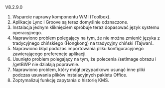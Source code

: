 V8.2.9.0

1. Wsparcie naprawy komponentu WMI (Toolbox).
2. Aplikacje Lync i Groove są teraz domyślnie odznaczone.
3. Instalacja jednym kliknięciem spróbuje teraz dopasować język systemu operacyjnego.
4. Naprawiono problem polegający na tym, że nie można zmienić języka z tradycyjnego chińskiego (Hongkong) na tradycyjny chiński (Tajwan).
5. Naprawiono błąd podczas importowania pliku konfiguracyjnego zawierającego preferencje aplikacji.
6. Usunięto problem polegający na tym, że polecenia /setImage obrazu i /getBWP nie działają poprawnie.
7. Naprawiono problem, który mógł przypadkowo usunąć inne pliki podczas usuwania plików instalacyjnych pakietu Office.
8. Zoptymalizuj funkcję zapytania o historię KMS.
